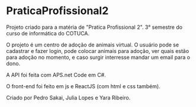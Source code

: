 # PraticaProfissional2
Projeto criado para a matéria de "Pratica Profissional 2".
3° semestre do curso de informática do COTUCA.

O projeto é um centro de adoção de animais virtual. O usuário pode se cadastrar e fazer login, pode colocar animais para adoção, ver quais estão para adoção no momento, e caso surgir interresse mandar um email para o dono.

A API foi feita com APS.net Code em C#.

O front-end foi feito em js e ReactJS (com html e css também).

Criado por Pedro Sakai, Julia Lopes e Yara Ribeiro.
